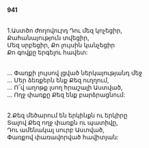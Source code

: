**941**

\
1.Աստծո ժողովուրդ Դու մեզ կոչեցիր,\
Քահանայություն տվեցիր,\
Մեզ սրբեցիր, Քո լույսին կանչեցիր\
Քո գովքը երգելու հավետ:

\
 ... Փառքի լույսով լցված ներկայությանդ մեջ\
 ... Մեր ձեռքերն ենք Քեզ ուղղում,\
 ... Ո՜վ աղոթք լսող հրաշալի Աստված,\
 ... Ողջ փառքը Քեզ ենք բարձրացնում:

\
2.Քեզ մեծարում են երկինքն ու երկիրը\
Տալով Քեզ ողջ փառքն ու պատիվը,\
Դու ամենակալ սուրբ Աստված,\
Փառքով փառավորված հավիտյան:
